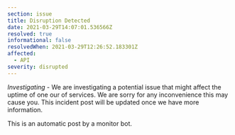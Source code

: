 ```yaml
---
section: issue
title: Disruption Detected
date: 2021-03-29T14:07:01.536566Z
resolved: true
informational: false
resolvedWhen: 2021-03-29T12:26:52.183301Z
affected:
  - API
severity: disrupted
---
```

*Investigating* - We are investigating a potential issue that might affect the uptime of one our of services. We are sorry for any inconvenience this may cause you. This incident post will be updated once we have more information.

This is an automatic post by a monitor bot.
        